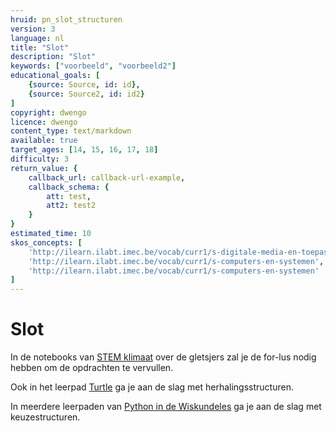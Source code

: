 ```yaml
---
hruid: pn_slot_structuren
version: 3
language: nl
title: "Slot"
description: "Slot"
keywords: ["voorbeeld", "voorbeeld2"]
educational_goals: [
    {source: Source, id: id}, 
    {source: Source2, id: id2}
]
copyright: dwengo
licence: dwengo
content_type: text/markdown
available: true
target_ages: [14, 15, 16, 17, 18]
difficulty: 3
return_value: {
    callback_url: callback-url-example,
    callback_schema: {
        att: test,
        att2: test2
    }
}
estimated_time: 10
skos_concepts: [
    'http://ilearn.ilabt.imec.be/vocab/curr1/s-digitale-media-en-toepassingen', 
    'http://ilearn.ilabt.imec.be/vocab/curr1/s-computers-en-systemen', 
    'http://ilearn.ilabt.imec.be/vocab/curr1/s-computers-en-systemen'
]
---
```


# Slot

In de notebooks van [STEM klimaat](https://dwengo.org/learning-path.html?hruid=pn_klimaatverandering&language=nl&te=true&source_page=%2Fstem%2F&source_title=%20STEM#pn_inleiding_klimaat;nl;3) over de gletsjers zal je de for-lus nodig hebben om de opdrachten te vervullen. 

Ook in het leerpad [Turtle](https://dwengo.org/learning-path.html?hruid=art_turtle&language=nl&te=true&source_page=%2Fart%2F&source_title=%20Kunst#art_inleidingturtle;nl;3) ga je aan de slag met herhalingsstructuren. 

In meerdere leerpaden van [Python in de Wiskundeles](https://www.dwengo.org/math_with_python/) ga je aan de slag met keuzestructuren.
